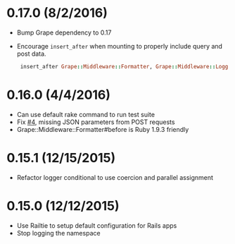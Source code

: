 0.17.0 (8/2/2016)
==================

* Bump Grape dependency to 0.17
* Encourage `insert_after` when mounting to properly include query and post data.

  ```ruby    
   insert_after Grape::Middleware::Formatter, Grape::Middleware::Logger
  ```

0.16.0 (4/4/2016)
==================

* Can use default rake command to run test suite
* Fix [#4](https://github.com/ridiculous/grape-middleware-logger/issues/4), missing JSON parameters from POST requests
* Grape::Middleware::Formatter#before is Ruby 1.9.3 friendly

0.15.1 (12/15/2015)
==================

* Refactor logger conditional to use coercion and parallel assignment


0.15.0 (12/12/2015)
==================

* Use Railtie to setup default configuration for Rails apps
* Stop logging the namespace

